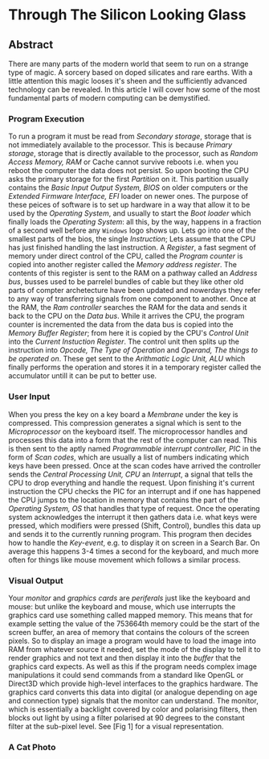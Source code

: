 Through The Silicon Looking Glass
=================================

## Abstract
There are many parts of the modern world that seem to run on a strange type of magic. A sorcery based on doped silicates and rare earths. With a little attention this magic looses it's sheen and the sufficiently advanced technology can be revealed. In this article I will cover how some of the most fundamental parts of modern computing can be demystified.

### Program Execution
To run a program it must be read from *Secondary storage*, storage that is not immediately available to the processor. This is because *Primary storage*, storage that is directly available to the processor, such as *Random Access Memory, RAM* or Cache cannot survive reboots i.e. when you reboot the computer the data does not persist. So upon booting the CPU asks the primary storage for the first *Partition* on it. This partition usually contains the *Basic Input Output System, BIOS* on older computers or the *Extended Firmware Interface, EFI* loader on newer ones. The purpose of these peices of software is to set up hardware in a way that allow it to be used by the *Operating System*, and usually to start the *Boot loader* which finally loads the *Operating System*: all this, by the way, happens in a fraction of a second well before any `Windows` logo shows up. Lets go into one of the smallest parts of the bios, the single *Instruction*; Lets assume that the CPU has just finished handling the last instruction. A *Register*, a fast segment of memory under direct control of the CPU, called the *Program counter* is copied into another register called the *Memory address register*. The contents of this register is sent to the RAM on a pathway called an *Address bus*, busses used to be parrelel bundles of cable but they like other old parts of compter archetecture have been updated and nowerdays they refer to any way of transferring signals from one component to another. Once at the RAM, the *Ram controller* searches the RAM for the data and sends it back to the CPU on the *Data bus*. While it arrives the CPU, the program counter is incremented the data from the data bus is copied into the *Memory Buffer Register*; from here it is copied by the CPU's *Control Unit* into the *Current Instuction Register*. The control unit then splits up the instruction into *Opcode, The Type of Operation* and *Operand, The things to be operated on*. These get sent to the *Arithmatic Logic Unit, ALU* which finally performs the operation and stores it in a temporary register called the accumulator untill it can be put to better use.


### User Input
When you press the key on a key board a *Membrane* under the key is compressed. This compression generates a signal which is sent to the *Microprocessor* on the keyboard itself. The microprocessor handles and processes this data into a form that the rest of the computer can read. This is then sent to the aptly named *Programmable interrupt controller, PIC* in the form of *Scan codes*, which are usually a list of numbers indicating which keys have been pressed. Once at the scan codes have arrived the controller sends the *Central Processing Unit, CPU* an *Interrupt*, a signal that tells the CPU to drop everything and handle the request. Upon finishing it's current instruction the CPU checks the PIC for an interrupt and if one has happened the CPU jumps to the location in memory that contains the part of the *Operating System, OS* that handles that type of request. Once the operating system acknowledges the interrupt it then gathers data i.e. what keys were pressed, which modifiers were pressed (Shift, Control), bundles this data up and sends it to the currently running program. This program then decides how to handle the *Key-event*, e.g. to display it on screen in a Search Bar. On average this happens 3-4 times a second for the keyboard, and much more often for things like mouse movement which follows a similar process.


### Visual Output
Your *monitor* and *graphics cards* are *periferals* just like the keyboard and mouse: but unlike the keyboard and mouse, which use interrupts the graphics card use something called mapped memory. This means that for example setting the value of the 753664th memory could be the start of the screen buffer, an area of memory that contains the colours of the screen pixels. So to display an image a program would have to load the image into RAM from whatever source it needed, set the mode of the display to tell it to render graphics and not text and then display it into the *buffer* that the graphics card expects. As well as this if the program needs complex image manipulations it could send commands from a standard like OpenGL or Direct3D which provide high-level interfaces to the graphics hardware. The graphics card converts this data into digital (or analogue depending on age and connection type) signals that the monitor can understand. The monitor, which is essentially a backlight covered by color and polarising filters, then blocks out light by using a filter polarised at 90 degrees to the constant filter at the sub-pixel level. See [Fig 1] for a visual representation.

### A Cat Photo
